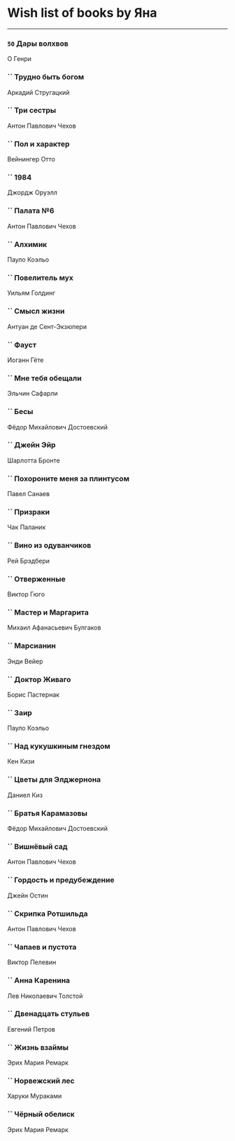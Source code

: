 # Wish list of books by Яна
---

### `50` Дары волхвов
О Генри

### `` Трудно быть богом
Аркадий Стругацкий

### `` Три сестры
Антон Павлович Чехов

### `` Пол и характер
Вейнингер Отто

### `` 1984
Джордж Оруэлл

### `` Палата №6
Антон Павлович Чехов

### `` Алхимик
Пауло Коэльо

### `` Повелитель мух
Уильям Голдинг

### `` Смысл жизни
Антуан де Сент-Экзюпери

### `` Фауст
Иоганн Гёте

### `` Мне тебя обещали
Эльчин Сафарли

### `` Бесы
Фёдор Михайлович Достоевский

### `` Джейн Эйр
Шарлотта Бронте

### `` Похороните меня за плинтусом
Павел Санаев

### `` Призраки
Чак Паланик

### `` Вино из одуванчиков
Рей Брэдбери

### `` Отверженные
Виктор Гюго

### `` Мастер и Маргарита
Михаил Афанасьевич Булгаков

### `` Марсианин
Энди Вейер

### `` Доктор Живаго
Борис Пастернак

### `` Заир
Пауло Коэльо

### `` Над кукушкиным гнездом
Кен Кизи

### `` Цветы для Элджернона
Даниел Киз

### `` Братья Карамазовы
Фёдор Михайлович Достоевский

### `` Вишнёвый сад
Антон Павлович Чехов

### `` Гордость и предубеждение
Джейн Остин

### `` Скрипка Ротшильда
Антон Павлович Чехов

### `` Чапаев и пустота
Виктор Пелевин

### `` Анна Каренина
Лев Николаевич Толстой

### `` Двенадцать стульев
Евгений Петров

### `` Жизнь взаймы
Эрих Мария Ремарк

### `` Норвежский лес
Харуки Мураками

### `` Чёрный обелиск
Эрих Мария Ремарк

